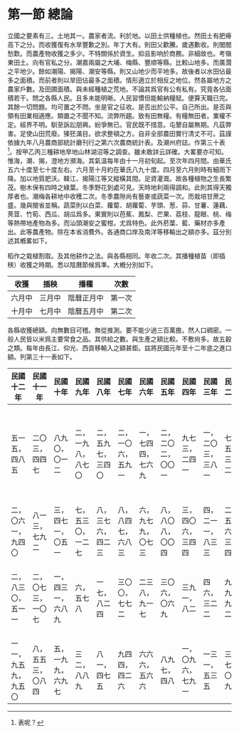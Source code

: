 # 第一節    總論

立國之要素有三。土地其一。農家者流。利於地。以田土供種植也。然田土有肥瘠高下之分。而收獲復有水旱豐歉之別。年丁大有。則田父歡騰。歲遇歉收。則閭閻愁歎。而農產物收獲之多少。不特關係於資生。抑且影响於商務。非細故也。考嶺東田土。向有官私之分。潮嘉兩屬之大埔、梅縣、豐順等縣。比較山地多。而廣濶之平地少。餘如潮陽、揭陽、潮安等縣。則又山地少而平地多。故後者以水田佔最多之面積。而前者則以旱田佔最多之面積。情形適立於相反之地位。然各屬地方之農家戶數。及田圃面積。與未經種植之荒地。不論其爲官有公有私有。究竟各佔面積若干。問之各縣人民。且多未能明晰。人民習慣但能輸納糧賦。便算天職已完。其餘一切問題。均可置之不問。坐是官之征收。是否出於公平。自己所出。是否與領有田業相適應。類置之不聞不知。流弊所趨。致有田無糧。有糧無田者。業權不定。經界不明。馴至訴訟朋興。紛爭無已。官民既不措意。屯墾自屬無期。凡茲弊害。足使山田荒廢。獉狉滿目。欲求整頓之方。自非全部農田實行清丈不可。茲謹依據九年八月農商部統計廳刊行之第六次農商統計表。及潮州府誌。作第三十表[^1]。按甲乙丙三種耕地旱地山林湖沼等之調查。雖未敢詳云詳確。大畧要亦可知。惟海，潮、揭，澄地方瀕海。其氣溫每年由十一月初旬起。至次年四月間。由華氏五六十度至七十度左右。六月至十月約在華氏八九十度。四月至六月則時有細雨下降。加以地質肥沃。韓江、揭陽江等又縱橫其間。足資灌溉。故各種植物之生長繁茂。樹木保有四時之綠葉。冬季野花到處可見。天時地利兩得調和。此則其得天獨厚者也。潮梅各耕地中收穫二次。冬季農隙尚有藝麥或蔬菜一次。而栽培甘蔗之盛。幾與閩省並稱。蔬菜則以白菜、蘿蔔、胡蘿蔔、芋頭、葱、蒜、甘薯、蓮藕、莢荳、竹筍、西瓜、胡瓜爲多。果實則以芭蕉、鳳梨、芒果、荔枝、龍眼、桃、梅等熱帶地產物為多。而汕頭潮安之蜜柑。尤爲特色。此外菸葉、藍、藥材亦多產出。此等農產物。除在本省消費外。各通商口岸及南洋等移輸出之額亦多。茲分別述其槪畧如下。

稻作之栽植割取。及其他耕作之法。與各縣相同。年收二次。其播種植苗（即插秧）收獲之時期。悉以陰曆節候爲準。大槪分別如下。

| 收獲   | 插秧   | 播種       |    次數    |
|--------|--------|------------|--------|
| 六月中 | 三月中 | 陰曆正月中 | 第一次 |
| 十月中 | 七月中 | 陰曆五月中 | 第二次 |


各縣收獲總額。向無數目可稽。無從推測。要不能少過三百萬擔。然人口稠密。一般人民皆以米爲主要常食之品。其供給之數。與生產之額比較。不敷尙多。故五穀之類。每年由長江、仰光、西貢移輸入之額甚鉅。兹將民國元年至十二年底之進口額。列第三十一表如下。

| 民國十二年           | 民國十一年         | 民國十年           | 民國九年           | 民國八年           | 民國七年           | 民國六年           | 民國五年           | 民國四年           | 民國三年           | 民國二年           | 民國元年           |   年次 |      類別              |
|----------------------|--------------------|--------------------|--------------------|--------------------|--------------------|--------------------|--------------------|--------------------|--------------------|--------------------|--------------------|------------|--------------------|
| 五一五，<br />四八五       | 二〇三，四四七     | 八九〇，〇一二     | 二，一九八，八七〇 | 二，五九七，三四〇 | 二，一〇六，五九一 | 一，七四四，七六九 | 二，二〇二，〇〇一 | 九七三，二四一     | 一，二〇三，三八一 | 七四五，三〇二     | 二，四四三，九五二 | 數量       | 由蕪湖漢口移入之數 |
| 二，<br />〇六一，<br />九四〇   | 八一三，七九二     | 三，四七一，〇五一 | 七，五三〇，一二七 | 八，三七六，四二三 | 八，八四七，六八三 | 六，九七九，〇七三 | 八，八〇八，〇〇四 | 三，四〇六，三四四 | 四，二一一，八三三 | 二，五五六，三八四 | 九，四五〇，七六二 | 價值       |       ^             |
| 二，<br />八三〇，<br />五一一   | 二，〇七三，一〇七 | 一，四三一，六八九 | 六，五七八         | 一七，八二四       | 三〇〇，七七二     | 二三八，九一七     | 三〇六，〇六九     | 三九一，八二       | 四六，三二二       | 九九，九四二       | 一六五，五四三     | 數量       | 由外國輸入之數     |
| 一一，<br />九五九，<br />九五〇 | 八，五五三，〇八四 | 五，一九九，六九七 | 三二，八八九       | 八一，四七五       | 九四四，四二六     | 六六六，五六六     | 八九七，四八       | 一，〇九六，七九一 | 一三一，五三五     | 三一七，〇一九     | 一，〇七〇，三八九 | 價值       |         ^           |

[^1]: 表呢？

